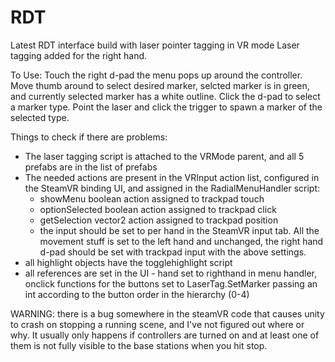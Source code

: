 # RDT
Latest RDT interface build with laser pointer tagging in VR mode
Laser tagging added for the right hand. 

To Use:
Touch the right d-pad the menu pops up around the controller. Move thumb around to select desired marker, selcted marker is in green, and currently selected marker has a white outline. 
Click the d-pad to select a marker type. Point the laser and click the trigger to spawn a marker of the selected type.

Things to check if there are problems:
- The laser tagging script is attached to the VRMode parent, and all 5 prefabs are in the list of prefabs
- The needed actions are present in the VRInput action list, configured in the SteamVR binding UI, and assigned in the RadialMenuHandler script: 
  - showMenu boolean action assigned to trackpad touch
  - optionSelected boolean action assigned to trackpad click
  - getSelection vector2 action assigned to trackpad position
  - the input should be set to per hand in the SteamVR input tab. All the movement stuff is set to the left hand and unchanged, 
  the right hand d-pad should be set with trackpad input with the above settings.
- all highlight objects have the togglehighlight script
- all references are set in the UI - hand set to righthand in menu handler, 
onclick functions for the buttons set to LaserTag.SetMarker passing an int according to the button order in the hierarchy (0-4)


WARNING: there is a bug somewhere in the steamVR code that causes unity to crash on stopping a running scene, and I've not figured out where or why. 
It usually only happens if controllers are turned on and at least one of them is not fully visible to the base stations when you hit stop.
